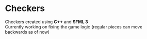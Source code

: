 # Checkers

Checkers created using **C++** and **SFML 3**  
Currently working on fixing the game logic (regular pieces can move backwards as of now)  